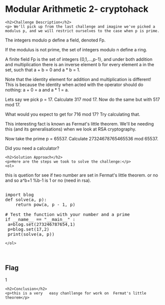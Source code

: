 <!DOCTYPE html>
<html>

<body>
    <h1>Modular Arithmetic 2- cryptohack</h1>
 
    <h2>Challenge Description</h2>
    <p> We'll pick up from the last challenge and imagine we've picked a modulus p, and we will restrict ourselves to the case when p is prime.

The integers modulo p define a field, denoted Fp.

If the modulus is not prime, the set of integers modulo n define a ring.


A finite field Fp is the set of integers {0,1,...,p-1}, and under both addition and multiplication there is an inverse element b for every element a in the set, such that a + b = 0 and a * b = 1.

 Note that the identity element for addition and multiplication is different! This is because the identity when acted with the operator should do nothing: a + 0 = a and a * 1 = a.


Lets say we pick p = 17. Calculate 317 mod 17. Now do the same but with 517 mod 17.

What would you expect to get for 716 mod 17? Try calculating that.

This interesting fact is known as Fermat's little theorem. We'll be needing this (and its generalisations) when we look at RSA cryptography.

Now take the prime p = 65537. Calculate 27324678765465536 mod 65537.

Did you need a calculator?
</p>
 
    <h2>Solution Approach</h2>
    <p>Here are the steps we took to solve the challenge:</p>
    <ol>
this is quetion for see if two  number 
are set in Fermat's little theorem. or no and so a^b+1 %b-1 is 1 or no (need in rsa).
<pre>
 
import blog
def solve(a, p):
    return pow(a, p - 1, p)  
 
# Test the function with your number and a prime
if __name__ == "__main__" :
 a=blog.set(273246787654,1)
 p=blog.set(17,2) 
 print(solve(a, p))   
</pre>
        
    
    </ol> 
<br> 
    <h2>Flag</h2>
    <p class="flag">1
</p>

    <h2>Conclusion</h2>
    <p>this is a very   easy chanllenge for work on  Fermat's little theorem</p>
</body>
</html>

